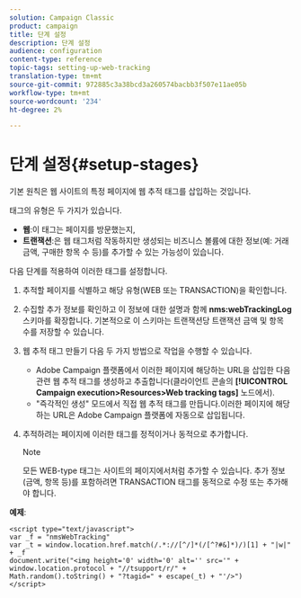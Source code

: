 ```yaml
---
solution: Campaign Classic
product: campaign
title: 단계 설정
description: 단계 설정
audience: configuration
content-type: reference
topic-tags: setting-up-web-tracking
translation-type: tm+mt
source-git-commit: 972885c3a38bcd3a260574bacbb3f507e11ae05b
workflow-type: tm+mt
source-wordcount: '234'
ht-degree: 2%

---
```



# 단계 설정{#setup-stages}

기본 원칙은 웹 사이트의 특정 페이지에 웹 추적 태그를 삽입하는 것입니다.

태그의 유형은 두 가지가 있습니다.

* **웹**:이 태그는 페이지를 방문했는지,
* **트랜잭션**:은 웹 태그처럼 작동하지만 생성되는 비즈니스 볼륨에 대한 정보(예: 거래 금액, 구매한 항목 수 등)를 추가할 수 있는 가능성이 있습니다.

다음 단계를 적용하여 이러한 태그를 설정합니다.

1. 추적할 페이지를 식별하고 해당 유형(WEB 또는 TRANSACTION)을 확인합니다.
1. 수집할 추가 정보를 확인하고 이 정보에 대한 설명과 함께 **nms:webTrackingLog** 스키마를 확장합니다. 기본적으로 이 스키마는 트랜잭션당 트랜잭션 금액 및 항목 수를 저장할 수 있습니다.
1. 웹 추적 태그 만들기 다음 두 가지 방법으로 작업을 수행할 수 있습니다.

   * Adobe Campaign 플랫폼에서 이러한 페이지에 해당하는 URL을 삽입한 다음 관련 웹 추적 태그를 생성하고 추출합니다(클라이언트 콘솔의 **[!UICONTROL Campaign execution>Resources>Web tracking tags]** 노드에서).
   * &quot;즉각적인 생성&quot; 모드에서 직접 웹 추적 태그를 만듭니다.이러한 페이지에 해당하는 URL은 Adobe Campaign 플랫폼에 자동으로 삽입됩니다.

1. 추적하려는 페이지에 이러한 태그를 정적이거나 동적으로 추가합니다.

   >[!NOTE]
   >
   >모든 WEB-type 태그는 사이트의 페이지에서처럼 추가할 수 있습니다. 추가 정보(금액, 항목 등)를 포함하려면 TRANSACTION 태그를 동적으로 수정 또는 추가해야 합니다.

**예제**:

```
<script type="text/javascript">
var _f = "nmsWebTracking"
var _t = window.location.href.match(/.*://[^/]*(/[^?#&]*)/)[1] + "|w|" + _f
document.write("<img height='0' width='0' alt='' src='" +
window.location.protocol + "//tsupport/r/" +
Math.random().toString() + "?tagid=" + escape(_t) + "'/>")
</script>
```

